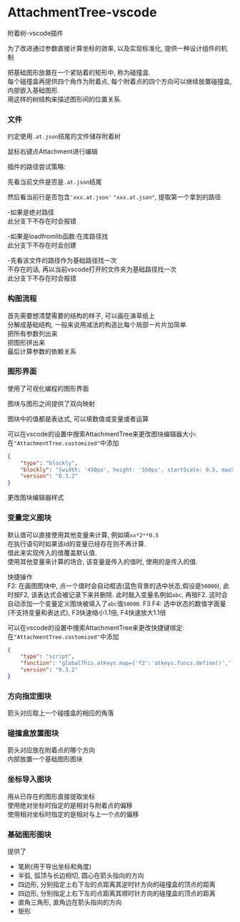 # AttachmentTree-vscode

附着树-vscode插件

为了改进通过参数直接计算坐标的效率, 以及实现标准化, 提供一种设计组件的机制

把基础图形放置在一个紧贴着的矩形中, 称为碰撞盒.  
每个碰撞盒再提供四个角作为附着点, 每个附着点的四个方向可以继续放置碰撞盒, 内部嵌入基础图形.  
用这样的树结构来描述图形间的位置关系.

### 文件

约定使用`.at.json`结尾的文件储存附着树

鼠标右键点Attachment进行编辑

插件的路径尝试策略:

先看当前文件是否是`.at.json`结尾

然后看当前行是否包含`'xxx.at.json'` `"xxx.at.json"`, 提取第一个拿到的路径

-如果是绝对路径  
此分支下不存在时会报错

-如果是loadfromlib函数:在库路径找  
此分支下不存在时会创建

-先看该文件的路径作为基础路径找一次  
不存在的话, 再以当前vscode打开的文件夹为基础路径找一次  
此分支下不存在时会报错

### 构图流程

首先需要想清楚需要的结构的样子, 可以画在演草纸上  
分解成基础结构, 一般来说用减法的构造比每个局部一片片加简单  
把所有参数列出来  
把图形拼出来  
最后计算参数的依赖关系  

### 图形界面

使用了可视化编程的图形界面

图块与图形之间提供了双向映射

图块中的值都是表达式, 可以填数值或变量或者运算

可以在vscode的设置中搜索AttachmentTree来更改图块编辑器大小:
在`"AttachmentTree.customized"`中添加
```json
{
    "type": "blockly",
    "blockly": "{width: '450px', height: '550px', startScale: 0.5, maxScale: 1.2, minScale: 0.2, scaleSpeed: 1.08}",
    "version": "0.3.2"
}
```
更改图块编辑器样式

### 变量定义图块

默认值可以直接使用其他变量来计算, 例如填`xx*2**0.5`  
在执行语句时如果该id的变量已经存在则不再计算.  
借此来实现传入的值覆盖默认值.  
使用其他变量来计算的场合, 该变量是传入的值时, 使用的是传入的值.  

快捷操作  
F2: 在画图图块中, 点一个值时会自动框选(蓝色背景的选中状态,假设是`50000`), 此时按F2, 该表达式会被记录下来并删除. 此时敲入变量名例如`abc`, 再按F2. 这时会自动添加一个变量定义图块被填入了`abc`值`50000`.
F3 F4: 选中状态的数值字面量(不支持变量和表达式), F3快速缩小1.1倍, F4快速放大1.1倍

可以在vscode的设置中搜索AttachmentTree来更改快捷键绑定:
在`"AttachmentTree.customized"`中添加
```json
{
    "type": "script",
    "function": "globalThis.atkeys.map={'f2':'atkeys.funcs.define()','f4':'atkeys.funcs.scale(1/1.1)','f7':'atkeys.funcs.scale(1.1)'}",
    "version": "0.3.2"
}
```

### 方向指定图块

箭头对应取上一个碰撞盒的相应的角落

### 碰撞盒放置图块

箭头对应放在附着点的哪个方向  
内部放置一个基础图形图块

### 坐标导入图块

用从已存在的图形直接提取坐标  
使用绝对坐标时指定的是相对与附着点的偏移  
使用相对坐标时指定的是相对与上一个点的偏移  

### 基础图形图块

提供了
+ 笔刷(用于导出坐标和角度)
+ 半弧, 弧顶与长边相切, 圆心在箭头指向的方向
+ 四边形, 分别指定上右下左的点距离其逆时针方向的碰撞盒的顶点的距离
+ 四边形, 分别指定上右下左的点距离其顺时针方向的碰撞盒的顶点的距离
+ 直角三角形, 直角边在箭头指向的方向
+ 矩形


